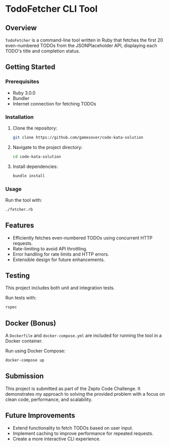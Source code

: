 # TodoFetcher CLI Tool

## Overview

`TodoFetcher` is a command-line tool written in Ruby that fetches the first 20 even-numbered TODOs from the JSONPlaceholder API, displaying each TODO's title and completion status.

## Getting Started

### Prerequisites

- Ruby 3.0.0
- Bundler
- Internet connection for fetching TODOs

### Installation

1. Clone the repository:
   ```bash
   git clone https://github.com/gamesover/code-kata-solution
   ```
2. Navigate to the project directory:
   ```bash
   cd code-kata-solution
   ```
3. Install dependencies:
   ```bash
   bundle install
   ```

### Usage

Run the tool with:
```bash
./fetcher.rb
```

## Features

- Efficiently fetches even-numbered TODOs using concurrent HTTP requests.
- Rate-limiting to avoid API throttling.
- Error handling for rate limits and HTTP errors.
- Extensible design for future enhancements.

## Testing

This project includes both unit and integration tests.

Run tests with:
```bash
rspec
```

## Docker (Bonus)

A `Dockerfile` and `docker-compose.yml` are included for running the tool in a Docker container.

Run using Docker Compose:
```bash
docker-compose up
```

## Submission

This project is submitted as part of the Zepto Code Challenge. It demonstrates my approach to solving the provided problem with a focus on clean code, performance, and scalability.

## Future Improvements

- Extend functionality to fetch TODOs based on user input.
- Implement caching to improve performance for repeated requests.
- Create a more interactive CLI experience.
